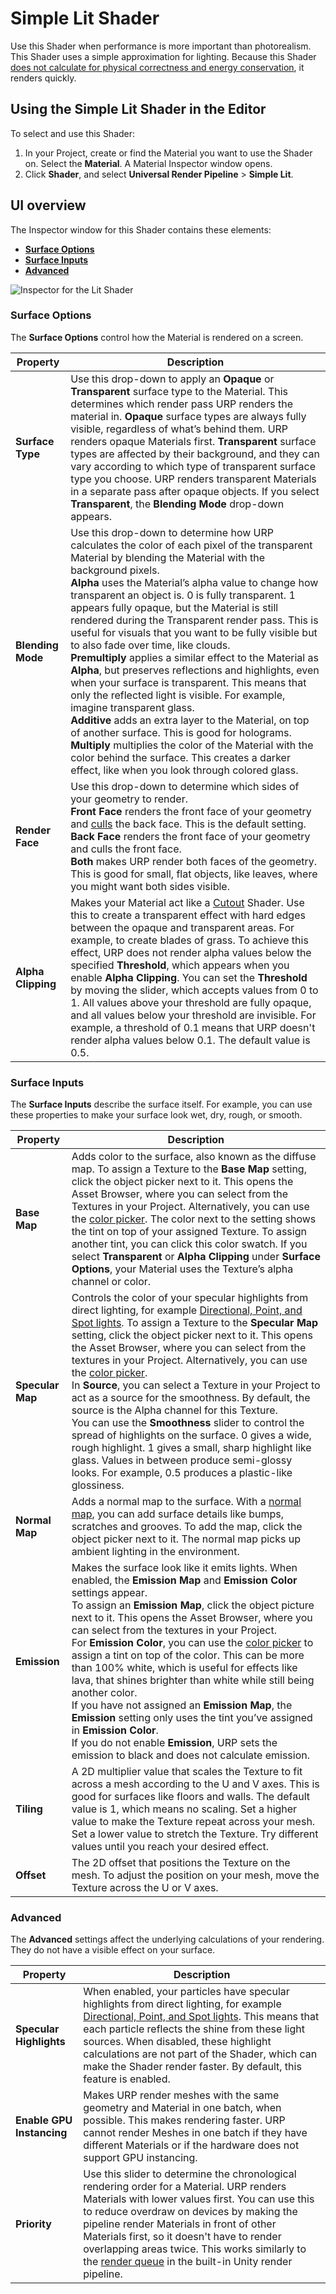 # Simple Lit Shader

Use this Shader when performance is more important than photorealism. This Shader uses a simple approximation for lighting. Because this Shader [does not calculate for physical correctness and energy conservation](shading-model.md#simple-shading), it renders quickly.


## Using the Simple Lit Shader in the Editor

To select and use this Shader:

1. In your Project, create or find the Material you want to use the Shader on.  Select the __Material__. A Material Inspector window opens.
2. Click __Shader__, and select __Universal Render Pipeline__ > __Simple Lit__.

## UI overview

The Inspector window for this Shader contains these elements:

- __[Surface Options](#surface-options)__
- __[Surface Inputs](#surface-inputs)__
- __[Advanced](#advanced)__

![Inspector for the Lit Shader](Images/Inspectors/Shaders/SimpleLit.png)


### Surface Options

The __Surface Options__ control how the Material is rendered on a screen.

| Property           | Description                                                  |
| ------------------ | ------------------------------------------------------------ |
| __Surface Type__   | Use this drop-down to apply an __Opaque__ or __Transparent__ surface type to the Material. This determines which render pass URP renders the material in. __Opaque__ surface types are always fully visible, regardless of what’s behind them. URP renders opaque Materials first. __Transparent__ surface types are affected by their background, and they can vary according to which type of transparent surface type you choose. URP renders transparent Materials in a separate pass after opaque objects.  If you select __Transparent__, the __Blending Mode__ drop-down appears. |
| __Blending Mode__  | Use this drop-down to determine how URP calculates the color of each pixel of the transparent Material by blending the Material with the background pixels.<br/>__Alpha__ uses the Material’s alpha value to change how transparent an object is. 0 is fully transparent. 1 appears fully opaque, but the Material is still rendered during the Transparent render pass. This is useful for visuals that you want to be fully visible but to also fade over time, like clouds.<br/>__Premultiply__ applies a similar effect to the Material as __Alpha__, but preserves reflections and highlights, even when your surface is transparent. This means that only the reflected light is visible. For example, imagine transparent glass.<br/>__Additive__ adds an extra layer to the Material, on top of another surface. This is good for holograms. <br/>__Multiply__ multiplies the color of the Material with the color behind the surface. This creates a darker effect, like when you look through colored glass. |
| __Render Face__    | Use this drop-down to determine which sides of your geometry to render.<br/>__Front Face__ renders the front face of your geometry and [culls](https://docs.unity3d.com/Manual/SL-CullAndDepth.html) the back face. This is the default setting. <br/>__Back Face__ renders the front face of your geometry and culls the front face. <br/>__Both__ makes URP render both faces of the geometry. This is good for small, flat objects, like leaves, where you might want both sides visible. |
| __Alpha Clipping__ | Makes your Material act like a [Cutout](https://docs.unity3d.com/Manual/StandardShaderMaterialParameterRenderingMode.html) Shader. Use this to create a transparent effect with hard edges between the opaque and transparent areas. For example, to create blades of grass. To achieve this effect, URP does not render alpha values below the specified __Threshold__, which appears when you enable __Alpha Clipping__.  You can set the __Threshold__ by moving the slider, which accepts values from 0 to 1. All values above your threshold are fully opaque, and all values below your threshold are invisible. For example, a threshold of 0.1 means that URP doesn't render alpha values below 0.1. The default value is 0.5. |




### Surface Inputs

The __Surface Inputs__ describe the surface itself. For example, you can use these properties to make your surface look wet, dry, rough, or smooth.

| Property         | Description                                                  |
| ---------------- | ------------------------------------------------------------ |
| __Base Map__     | Adds color to the surface, also known as the diffuse map. To assign a Texture to the __Base Map__ setting, click the object picker next to it. This opens the Asset Browser, where you can select from the Textures in your Project. Alternatively, you can use the [color picker](https://docs.unity3d.com/Manual/EditingValueProperties.html). The color next to the setting shows the tint on top of your assigned Texture. To assign another tint, you can click this color swatch. If you select __Transparent__ or __Alpha Clipping__ under __Surface Options__, your Material uses the Texture’s alpha channel or color. |
| __Specular Map__ | Controls the color of your specular highlights from direct lighting, for example [Directional, Point, and Spot lights](https://docs.unity3d.com/Manual/Lighting.html). To assign a Texture to the __Specular Map__ setting, click the object picker next to it. This opens the Asset Browser, where you can select from the textures in your Project. Alternatively, you can use the [color picker](https://docs.unity3d.com/Manual/EditingValueProperties.html). <br/>In __Source__, you can select a Texture in your Project to act as a source for the smoothness. By default, the source is the Alpha channel for this Texture. <br/>You can use the __Smoothness__ slider to control the spread of highlights on the surface. 0 gives a wide, rough highlight. 1 gives a small, sharp highlight like glass. Values in between produce semi-glossy looks. For example, 0.5 produces a plastic-like glossiness. |
| __Normal Map__   | Adds a normal map to the surface. With a [normal map](https://docs.unity3d.com/Manual/StandardShaderMaterialParameterNormalMap.html?), you can add surface details like bumps, scratches and grooves. To add the map, click the object picker next to it. The normal map picks up ambient lighting in the environment. |
| __Emission__     | Makes the surface look like it emits lights. When enabled, the  __Emission Map__ and __Emission Color__ settings appear.<br/>To assign an __Emission Map__, click the object picture next to it. This opens the Asset Browser, where you can select from the textures in your Project.<br/>For __Emission Color__, you can use the [color picker](https://docs.unity3d.com/Manual/EditingValueProperties.html) to assign a tint on top of the color. This can be more than 100% white, which is useful for effects like lava, that shines brighter than white while still being another color.<br/>If you have not assigned an __Emission Map__, the __Emission__ setting only uses the tint you’ve assigned in __Emission Color__.<br/>If you do not enable __Emission__, URP sets the emission to black and does not calculate emission. |
| __Tiling__       | A 2D multiplier value that scales the Texture to fit across a mesh according to the U and V axes. This is good for surfaces like floors and walls. The default value is 1, which means no scaling. Set a higher value to make the Texture repeat across your mesh. Set a lower value to stretch the Texture. Try different values until you reach your desired effect. |
| __Offset__       | The 2D offset that positions the Texture on the mesh.  To adjust the position on your mesh, move the Texture across the U or V axes. |

### Advanced

The __Advanced__ settings affect the underlying calculations of your rendering. They do not have a visible effect on your surface.

| Property                  | Description                                                  |
| ------------------------- | ------------------------------------------------------------ |
| __Specular Highlights__ | When enabled, your particles have specular highlights from direct lighting, for example [Directional, Point, and Spot lights](https://docs.unity3d.com/Manual/Lighting.html). This means that each particle reflects the shine from these light sources. When disabled, these highlight calculations are not part of the Shader, which can make the Shader render faster. By default, this feature is enabled. |
__Enable GPU Instancing__ | Makes URP render meshes with the same geometry and Material in one batch, when possible. This makes rendering faster. URP cannot render Meshes in one batch if they have different Materials or if the hardware does not support GPU instancing. |
| __Priority__              | Use this slider to determine the chronological rendering order for a Material. URP renders Materials with lower values first. You can use this to reduce overdraw on devices by making the pipeline render Materials in front of other Materials first, so it doesn't have to render overlapping areas twice. This works similarly to the [render queue](https://docs.unity3d.com/ScriptReference/Material-renderQueue.html) in the built-in Unity render pipeline. |
